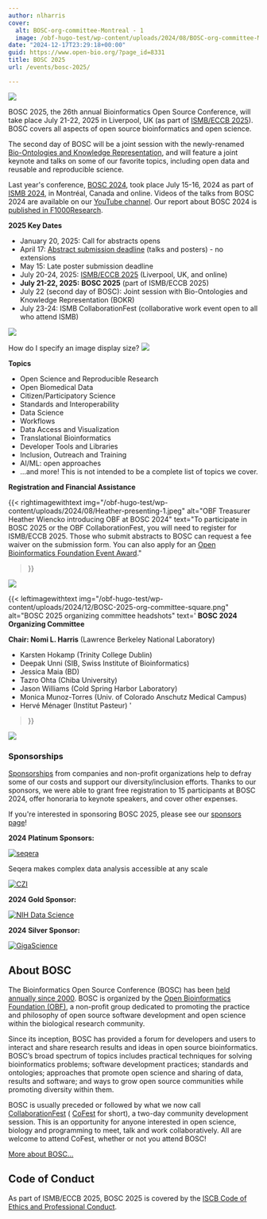 ```yaml
---
author: nlharris
cover:
  alt: BOSC-org-committee-Montreal - 1
  image: /obf-hugo-test/wp-content/uploads/2024/08/BOSC-org-committee-Montreal-1.jpeg
date: "2024-12-17T23:29:18+00:00"
guid: https://www.open-bio.org/?page_id=8331
title: BOSC 2025
url: /events/bosc-2025/

---
```

![](/obf-hugo-test/wp-content/uploads/2024/12/BOSC-audience-with-Jessica-1.jpeg)


BOSC 2025, the 26th annual Bioinformatics Open Source Conference, will take place July 21-22, 2025 in Liverpool, UK (as part of [ISMB/ECCB 2025](https://www.iscb.org/ismbeccb2025/home)). BOSC covers all aspects of open source bioinformatics and open science.

The second day of BOSC will be a joint session with the newly-renamed
[Bio-Ontologies and Knowledge Representation](https://www.bio-ontologies.org.uk/2025-meeting), and will feature a joint keynote and talks on some of our favorite topics, including open data and reusable and reproducible science.

Last year's conference, [BOSC 2024](obf-hugo-test/events/bosc-2024), took place July 15-16, 2024 as part of [ISMB 2024](https://www.iscb.org/ismb2024/), in Montréal, Canada and online.
Videos of the talks from BOSC 2024 are available on our [YouTube channel](https://www.youtube.com/@OBFBOSC/).
Our report about BOSC 2024 is [published in F1000Research](https://f1000research.com/articles/13-1100).

**2025 Key Dates**

- January 20, 2025: Call for abstracts opens
- April 17: [Abstract submission deadline](/obf-hugo-test/events/bosc-2025/submit/) (talks and posters) - no extensions
- May 15: Late poster submission deadline
- July 20-24, 2025: [ISMB/ECCB 2025](https://www.iscb.org/ismbeccb2025/home) (Liverpool, UK, and online)
- **July 21-22, 2025:** **BOSC 2025** (part of ISMB/ECCB 2025)
- July 22 (second day of BOSC): Joint session with Bio-Ontologies and Knowledge Representation (BOKR)
- July 23-24: ISMB CollaborationFest (collaborative work event open to all who attend ISMB)

![](/obf-hugo-test/wp-content/uploads/2024/12/Jason-at-podium-cropped-1.jpeg)

How do I specify an image display size?
![](/obf-hugo-test/wp-content/uploads/2024/08/Beatrice-Mihalache-with-BOSC-poster.jpg)

**Topics**

- Open Science and Reproducible Research
- Open Biomedical Data
- Citizen/Participatory Science
- Standards and Interoperability
- Data Science
- Workflows
- Data Access and Visualization
- Translational Bioinformatics
- Developer Tools and Libraries
- Inclusion, Outreach and Training
- AI/ML: open approaches
- ...and more! This is not intended to be a complete list of topics we cover.

**Registration and Financial Assistance**

{{< rightimagewithtext
    img="/obf-hugo-test/wp-content/uploads/2024/08/Heather-presenting-1.jpeg" 
    alt="OBF Treasurer Heather Wiencko introducing OBF at BOSC 2024"
    text="To participate in BOSC 2025 or the OBF CollaborationFest, you will need to register for ISMB/ECCB 2025. Those who submit abstracts to BOSC can request a fee waiver on the submission form. You can also apply for an [Open Bioinformatics Foundation Event Award](/obf-hugo-test/event-awards/)."
>}}


![](/obf-hugo-test/wp-content/uploads/2024/08/Panel-only-1.jpeg)

{{< leftimagewithtext
    img="/obf-hugo-test/wp-content/uploads/2024/12/BOSC-2025-org-committee-square.png" 
    alt="BOSC 2025 organizing committee headshots"
    text='
**BOSC 2024 Organizing Committee**

**Chair: Nomi L. Harris** (Lawrence Berkeley National Laboratory)

- Karsten Hokamp (Trinity College Dublin)
- Deepak Unni (SIB, Swiss Institute of Bioinformatics)
- Jessica Maia (BD)
- Tazro Ohta (Chiba University)
- Jason Williams (Cold Spring Harbor Laboratory)
- Monica Munoz-Torres (Univ. of Colorado Anschutz Medical Campus)
- Hervé Ménager (Institut Pasteur)
'
>}}

![](/obf-hugo-test/wp-content/uploads/2024/08/Larry-and-Melanie-in-BOSC-audience-1.jpeg)

### Sponsorships

[Sponsorships](/obf-hugo-test/events/bosc/sponsors/) from companies and non-profit organizations help to defray some of our costs and support our diversity/inclusion efforts. Thanks to our sponsors, we were able to grant free registration to 15 participants at BOSC 2024, offer honoraria to keynote speakers, and cover other expenses.

If you're interested in sponsoring BOSC 2025, please see our [sponsors page](/obf-hugo-test/events/bosc/sponsors/)!


**2024 Platinum Sponsors:**

[![seqera](/obf-hugo-test/wp-content/uploads/2024/04/Logo_Seqera-Color.png)](https://seqera.io/)

Seqera makes complex data analysis accessible at any scale  

[![CZI](/obf-hugo-test/wp-content/uploads/2021/06/CZI_Logotype_RGB.jpg)](https://chanzuckerberg.com/science)

**2024 Gold Sponsor:**

[![NIH Data Science](/obf-hugo-test/wp-content/uploads/2024/04/NIH-ODSS_Horizontal_1Color-653.jpg)](https://datascience.nih.gov/)


**2024 Silver Sponsor:**

[![GigaScience](/obf-hugo-test/wp-content/uploads/2019/05/Gigascience.png)](https://academic.oup.com/gigascience)

## About BOSC

The Bioinformatics Open Source Conference (BOSC) has been [held annually since 2000](/obf-hugo-test/events/bosc/about/). BOSC is organized by the [Open Bioinformatics Foundation (OBF)](/obf-hugo-test/wiki/Main_Page), a non-profit group dedicated to promoting the practice and philosophy of open source software development and open science within the biological research community.

Since its inception, BOSC has provided a forum for developers and users to interact and share research results and ideas in open source bioinformatics. BOSC’s broad spectrum of topics includes practical techniques for solving bioinformatics problems; software development practices; standards and ontologies; approaches that promote open science and sharing of data, results and software; and ways to grow open source communities while promoting diversity within them.

BOSC is usually preceded or followed by what we now call [CollaborationFest](/obf-hugo-test/events/bosc-2024/obf-bosc-collaborationfest-2024/) ( [CoFest](/obf-hugo-test/events/bosc-2024/obf-bosc-collaborationfest-2024/) for short), a two-day community development session. This is an opportunity for anyone interested in open science, biology and programming to meet, talk and work collaboratively. All are welcome to attend CoFest, whether or not you attend BOSC!

[More about BOSC...](/obf-hugo-test/events/bosc/about/)

## Code of Conduct

As part of ISMB/ECCB 2025, BOSC 2025 is covered by the [ISCB Code of Ethics and Professional Conduct](https://www.iscb.org/iscb-policy-statements/iscb-code-of-ethics-and-professional-conduct).
